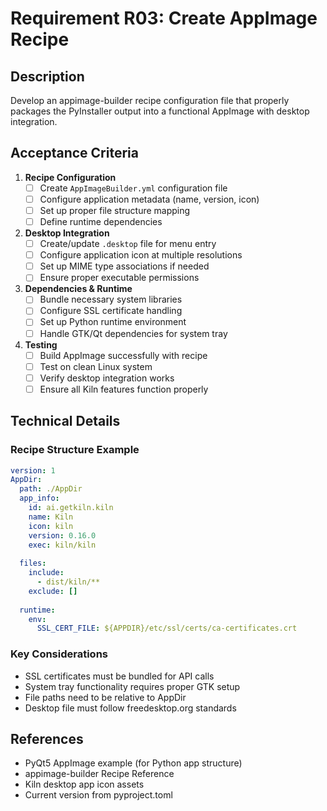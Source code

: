 # Requirement R03: Create AppImage Recipe

## Description
Develop an appimage-builder recipe configuration file that properly packages the PyInstaller output into a functional AppImage with desktop integration.

## Acceptance Criteria

1. **Recipe Configuration**
   - [ ] Create `AppImageBuilder.yml` configuration file
   - [ ] Configure application metadata (name, version, icon)
   - [ ] Set up proper file structure mapping
   - [ ] Define runtime dependencies

2. **Desktop Integration**
   - [ ] Create/update `.desktop` file for menu entry
   - [ ] Configure application icon at multiple resolutions
   - [ ] Set up MIME type associations if needed
   - [ ] Ensure proper executable permissions

3. **Dependencies & Runtime**
   - [ ] Bundle necessary system libraries
   - [ ] Configure SSL certificate handling
   - [ ] Set up Python runtime environment
   - [ ] Handle GTK/Qt dependencies for system tray

4. **Testing**
   - [ ] Build AppImage successfully with recipe
   - [ ] Test on clean Linux system
   - [ ] Verify desktop integration works
   - [ ] Ensure all Kiln features function properly

## Technical Details

### Recipe Structure Example
```yaml
version: 1
AppDir:
  path: ./AppDir
  app_info:
    id: ai.getkiln.kiln
    name: Kiln
    icon: kiln
    version: 0.16.0
    exec: kiln/kiln
  
  files:
    include:
      - dist/kiln/**
    exclude: []
  
  runtime:
    env:
      SSL_CERT_FILE: ${APPDIR}/etc/ssl/certs/ca-certificates.crt
```

### Key Considerations
- SSL certificates must be bundled for API calls
- System tray functionality requires proper GTK setup
- File paths need to be relative to AppDir
- Desktop file must follow freedesktop.org standards

## References
- PyQt5 AppImage example (for Python app structure)
- appimage-builder Recipe Reference
- Kiln desktop app icon assets
- Current version from pyproject.toml